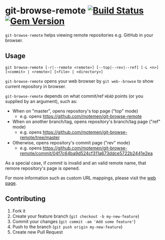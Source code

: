 git-browse-remote [![Build Status](https://travis-ci.org/motemen/git-browse-remote.png?branch=master)](https://travis-ci.org/motemen/git-browse-remote) [![Gem Version](https://badge.fury.io/rb/git-browse-remote.png)](http://badge.fury.io/rb/git-browse-remote)
=================

`git-browse-remote` helps viewing remote repositories e.g. GitHub in your browser.

Usage
-----

```
git browse-remote [-r|--remote <remote>] [--top|--rev|--ref] [-L <n>] [<commit> | <remote>] [<file> | <directory>]
```

`git-browse-remote` opens your web browser by `git web--browse` to show current repository in browser.

`git-browse-remote` depends on what commit/ref `HEAD` points (or you supplied by an argument), such as:

 * When on "master", opens repository's top page ("top" mode)
   * e.g. opens https://github.com/motemen/git-browse-remote
 * When on another branch/tag, opens repository's branch/tag page ("ref" mode)
   * e.g. opens https://github.com/motemen/git-browse-remote/tree/master
 * Otherwise, opens repository's commit page ("rev" mode)
   * e.g. opens https://github.com/motemen/git-browse-remote/commit/04f7c64ba9d524cf311a673ddce5722b2441e2ea

As a special case, if <var>commit</var> is invalid and an valid remote name, that remore repository's page is opened.

For more information such as custom URL mappings, please visit the [web page](http://motemen.github.io/git-browse-remote/).

## Contributing

1. Fork it
2. Create your feature branch (`git checkout -b my-new-feature`)
3. Commit your changes (`git commit -am 'Add some feature'`)
4. Push to the branch (`git push origin my-new-feature`)
5. Create new Pull Request
